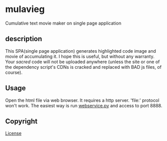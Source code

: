 # mulavieg

Cumulative text movie maker on single page application

## description

This SPA(single page application) generates highlighted code image and movie of accumulating it.
I hope this is useful, but without any warranty.
Your *sacred* code will not be uploaded anywhere (unless the site or one of the dependency script's CDNs is cracked and replaced with BAD js files, of course).
 
## Usage

Open the html file via web browser. It requires a http server. 'file:' protocol won't work.
The easiest way is run [webservice.py](./src/webservice.py) and access to port 8888.

## Copyright

[License](./LICENSE)

